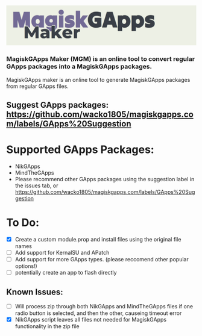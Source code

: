 ![alt text](https://raw.githubusercontent.com/wacko1805/wacko1805/main/MGM-LOGO-TEXT.png "Logo Title Text 1")
### MagiskGApps Maker (MGM) is an online tool to convert regular GApps packages into a MagiskGApps packages. 

MagiskGApps maker is an online tool to generate MagiskGApps packages from regular GApps files.
## Suggest GApps packages: https://github.com/wacko1805/magiskgapps.com/labels/GApps%20Suggestion
# Supported GApps Packages:
- NikGApps
- MindTheGApps
- Please recommend other GApps packages using the suggestion label in the issues tab, or https://github.com/wacko1805/magiskgapps.com/labels/GApps%20Suggestion
# To Do:
- [x] Create a custom module.prop and install files using the original file names
- [ ] Add support for KernalSU and APatch
- [ ] Add support for more GApps types. (please reccomend other popular options!)
- [ ] potentially create an app to flash directly
## Known Issues:
- [ ] Will process zip through both NikGApps and MindTheGApps files if one radio button is selected, and then the other, causeing timeout error
- [x] NikGApps script leaves all files not needed for MagiskGApps functionality in the zip file
